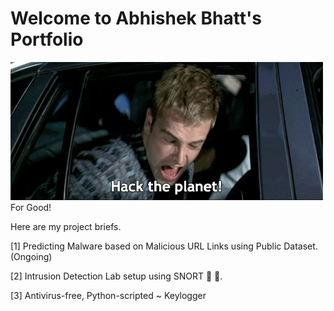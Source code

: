 # Welcome to Abhishek Bhatt's Portfolio

![hekur](https://github.com/0xBash/AbhishekB-portfolio/blob/main/hacktheplanet.gif)For Good!

Here are my project briefs.

[1] Predicting Malware based on Malicious URL Links using Public Dataset.(Ongoing)

[2] Intrusion Detection Lab setup using SNORT :pig_nose: :pig2:.

[3] Antivirus-free, Python-scripted ~ Keylogger

 
